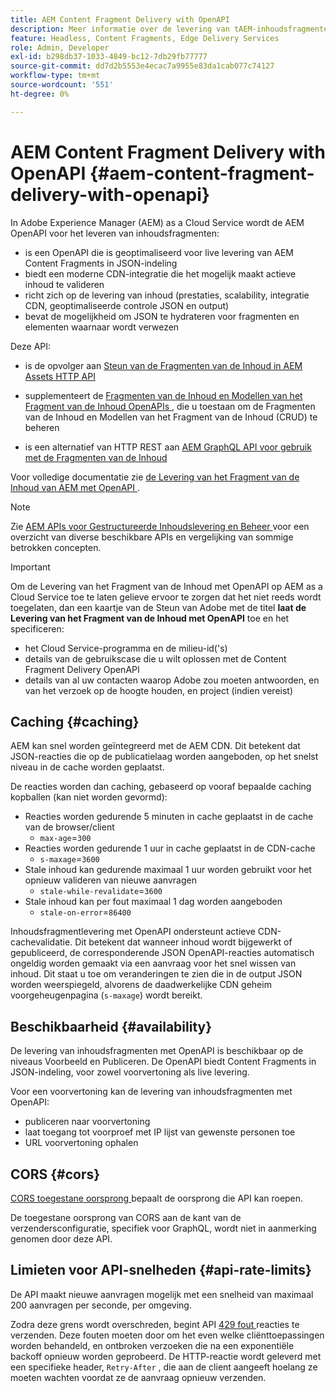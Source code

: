 ```yaml
---
title: AEM Content Fragment Delivery with OpenAPI
description: Meer informatie over de levering van tAEM-inhoudsfragmenten met OpenAPI
feature: Headless, Content Fragments, Edge Delivery Services
role: Admin, Developer
exl-id: b298db37-1033-4849-bc12-7db29fb77777
source-git-commit: dd7d2b5553e4ecac7a9955e83da1cab077c74127
workflow-type: tm+mt
source-wordcount: '551'
ht-degree: 0%

---
```



# AEM Content Fragment Delivery with OpenAPI {#aem-content-fragment-delivery-with-openapi}

In Adobe Experience Manager (AEM) as a Cloud Service wordt de AEM OpenAPI voor het leveren van inhoudsfragmenten:

* is een OpenAPI die is geoptimaliseerd voor live levering van AEM Content Fragments in JSON-indeling
* biedt een moderne CDN-integratie die het mogelijk maakt actieve inhoud te valideren
* richt zich op de levering van inhoud (prestaties, scalability, integratie CDN, geoptimaliseerde controle JSON en output)
* bevat de mogelijkheid om JSON te hydrateren voor fragmenten en elementen waarnaar wordt verwezen

Deze API:

* is de opvolger aan [ Steun van de Fragmenten van de Inhoud in AEM Assets HTTP API ](/help/assets/content-fragments/assets-api-content-fragments.md)

* supplementeert de [ Fragmenten van de Inhoud en Modellen van het Fragment van de Inhoud OpenAPIs ](/help/headless/content-fragment-openapis.md), die u toestaan om de Fragmenten van de Inhoud en Modellen van het Fragment van de Inhoud (CRUD) te beheren

* is een alternatief van HTTP REST aan [ AEM GraphQL API voor gebruik met de Fragmenten van de Inhoud ](/help/headless/graphql-api/content-fragments.md)

Voor volledige documentatie zie [ de Levering van het Fragment van de Inhoud van AEM met OpenAPI ](https://developer.adobe.com/experience-cloud/experience-manager-apis/api/stable/contentfragments/delivery/).

>[!NOTE]
>
>Zie [ AEM APIs voor Gestructureerde Inhoudslevering en Beheer ](/help/headless/apis-headless-and-content-fragments.md) voor een overzicht van diverse beschikbare APIs en vergelijking van sommige betrokken concepten.

>[!IMPORTANT]
>
>Om de Levering van het Fragment van de Inhoud met OpenAPI op AEM as a Cloud Service toe te laten gelieve ervoor te zorgen dat het niet reeds wordt toegelaten, dan een kaartje van de Steun van Adobe met de titel **laat de Levering van het Fragment van de Inhoud met OpenAPI** toe en het specificeren:
>
>* het Cloud Service-programma en de milieu-id(&#39;s)
>* details van de gebruikscase die u wilt oplossen met de Content Fragment Delivery OpenAPI
>* details van al uw contacten waarop Adobe zou moeten antwoorden, en van het verzoek op de hoogte houden, en project (indien vereist)

## Caching {#caching}

AEM kan snel worden geïntegreerd met de AEM CDN. Dit betekent dat JSON-reacties die op de publicatielaag worden aangeboden, op het snelst niveau in de cache worden geplaatst.

De reacties worden dan caching, gebaseerd op vooraf bepaalde caching kopballen (kan niet worden gevormd):

* Reacties worden gedurende 5 minuten in cache geplaatst in de cache van de browser/client
   * `max-age`=`300`
* Reacties worden gedurende 1 uur in cache geplaatst in de CDN-cache
   * `s-maxage`=`3600`
* Stale inhoud kan gedurende maximaal 1 uur worden gebruikt voor het opnieuw valideren van nieuwe aanvragen
   * `stale-while-revalidate`=`3600`
* Stale inhoud kan per fout maximaal 1 dag worden aangeboden
   * `stale-on-error`=`86400`

Inhoudsfragmentlevering met OpenAPI ondersteunt actieve CDN-cachevalidatie. Dit betekent dat wanneer inhoud wordt bijgewerkt of gepubliceerd, de corresponderende JSON OpenAPI-reacties automatisch ongeldig worden gemaakt via een aanvraag voor het snel wissen van inhoud. Dit staat u toe om veranderingen te zien die in de output JSON worden weerspiegeld, alvorens de daadwerkelijke CDN geheim voorgeheugenpagina (`s-maxage`) wordt bereikt.

## Beschikbaarheid {#availability}

De levering van inhoudsfragmenten met OpenAPI is beschikbaar op de niveaus Voorbeeld en Publiceren. De OpenAPI biedt Content Fragments in JSON-indeling, voor zowel voorvertoning als live levering.

Voor een voorvertoning kan de levering van inhoudsfragmenten met OpenAPI:

* publiceren naar voorvertoning
* laat toegang tot voorproef met IP lijst van gewenste personen toe
* URL voorvertoning ophalen

## CORS {#cors}

[ CORS toegestane oorsprong ](/help/headless/deployment/cross-origin-resource-sharing.md) bepaalt de oorsprong die API kan roepen.

De toegestane oorsprong van CORS aan de kant van de verzendersconfiguratie, specifiek voor GraphQL, wordt niet in aanmerking genomen door deze API.

## Limieten voor API-snelheden {#api-rate-limits}

De API maakt nieuwe aanvragen mogelijk met een snelheid van maximaal 200 aanvragen per seconde, per omgeving.

Zodra deze grens wordt overschreden, begint API [ 429 fout ](https://www.rfc-editor.org/rfc/rfc6585#section-4) reacties te verzenden. Deze fouten moeten door om het even welke cliënttoepassingen worden behandeld, en ontbroken verzoeken die na een exponentiële backoff opnieuw worden geprobeerd. De HTTP-reactie wordt geleverd met een specifieke header, `Retry-After` , die aan de client aangeeft hoelang ze moeten wachten voordat ze de aanvraag opnieuw verzenden.

<!-- 
## Limitations {#limitations}
-->
